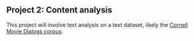 Project 2: Content analysis
----------

This project will involve text analysis on a text dataset, likely the
[Cornell Movie Dialogs corpus](http://www.mpi-sws.org/~cristian/Cornell_Movie-Dialogs_Corpus.html).
